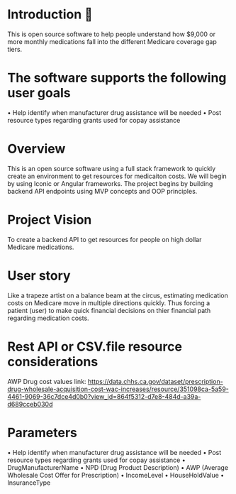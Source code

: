 # Introduction 🏥 
This is open source software to help people understand how $9,000 or more monthly medications fall into the different Medicare coverage gap tiers.  

# The software supports the following user goals
•	Help identify when manufacturer drug assistance will be needed
•	Post resource types regarding grants used for copay assistance 

# Overview 
This is an open source software using a full stack framework to quickly create an environment to get resources for medicaiton costs. We will begin by using Iconic or Angular frameworks. The project begins by building backend API endpoints using MVP concepts and OOP principles. 

# Project Vision  
To create a backend API to get resources for people on high dollar Medicare medications.

# User story
Like a trapeze artist on a balance beam at the circus, estimating medication costs on Medicare move in multiple directions quickly. Thus forcing a patient (user) to make quick financial decisions on thier financial path regarding medication costs.  

# Rest API or CSV.file resource considerations
AWP Drug cost values link: https://data.chhs.ca.gov/dataset/prescription-drug-wholesale-acquisition-cost-wac-increases/resource/351098ca-5a59-4461-9069-36c7dce4d0b0?view_id=864f5312-d7e8-484d-a39a-d689cceb030d




# Parameters
•	Help identify when manufacturer drug assistance will be needed
•	Post resource types regarding grants used for copay assistance 
• DrugManufacturerName
• NPD (Drug Product Description)
• AWP (Average Wholesale Cost Offer for Prescription)
• IncomeLevel
• HouseHoldValue
• InsuranceType

